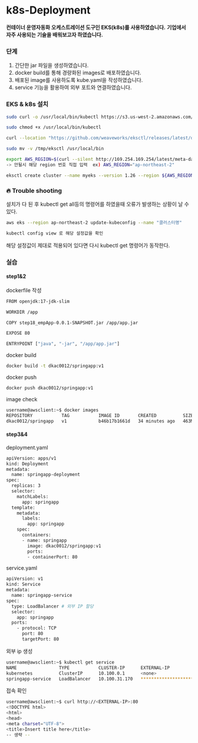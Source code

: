 # k8s-Deployment

**컨테이너 운영자동화 오케스트레이션 도구인 EKS(k8s)를 사용하였습니다.**
**기업에서 자주 사용되는 기술을 배워보고자 하였습니다.**

### 단계
1. 간단한 jar 파일을 생성하였습니다.
2. docker build를 통해 경량화된 images로 배포하였습니다.
3. 배포된 image를 사용하도록 kube.yaml을 작성하였습니다.
4. service 기능을 활용하여 외부 포트와 연결하였습니다.

### EKS & k8s 설치
```bash
sudo curl -o /usr/local/bin/kubectl https://s3.us-west-2.amazonaws.com/amazon-eks/1.26.4/2023-05-11/bin/linux/amd64/kubectl

sudo chmod +x /usr/local/bin/kubectl

curl --location "https://github.com/weaveworks/eksctl/releases/latest/download/eksctl_$(uname -s)_amd64.tar.gz" | tar xz -C /tmp

sudo mv -v /tmp/eksctl /usr/local/bin

export AWS_REGION=$(curl --silent http://169.254.169.254/latest/meta-data/placement/region) && echo $AWS_REGION
-> 안될시 해당 region 번호 직접 입력  ex) AWS_REGION="ap-northeast-2"

eksctl create cluster --name myeks --version 1.26 --region ${AWS_REGION}
```

### 🔥 Trouble shooting
설치가 다 된 후 kubectl get all등의 명령어를 하였을때 오류가 발생하는 상황이 날 수 있다.
```bash
aws eks --region ap-northeast-2 update-kubeconfig --name "클러스터명"
```

```bash
kubectl config view 로 해당 설정값을 확인
```
해당 설정값이 제대로 적용되어 있다면 다시 kubectl get 명령어가 동작한다.

### 실습

#### step1&2 

dockerfile 작성
```bash
FROM openjdk:17-jdk-slim

WORKDIR /app

COPY step18_empApp-0.0.1-SNAPSHOT.jar /app/app.jar

EXPOSE 80

ENTRYPOINT ["java", "-jar", "/app/app.jar"]
```

docker build
``` bash
docker build -t dkac0012/springapp:v1
```

docker push
``` bash
docker push dkac0012/springapp:v1
```

image check
```bash
username@awsclient:~$ docker images
REPOSITORY           TAG           IMAGE ID       CREATED          SIZE
dkac0012/springapp   v1            b46b17b1661d   34 minutes ago   463MB
```

#### step3&4

deployment.yaml
```bash
apiVersion: apps/v1
kind: Deployment
metadata:
  name: springapp-deployment
spec:
  replicas: 3
  selector:
    matchLabels:
      app: springapp
  template:
    metadata:
      labels:
        app: springapp
    spec:
      containers:
      - name: springapp
        image: dkac0012/springapp:v1
        ports:
        - containerPort: 80
```

service.yaml
```bash
apiVersion: v1
kind: Service
metadata:
  name: springapp-service
spec:
  type: LoadBalancer # 외부 IP 할당
  selector:
    app: springapp
  ports:
    - protocol: TCP
      port: 80       
      targetPort: 80
```

외부 ip 생성
```bash
username@awsclient:~$ kubectl get service
NAME                TYPE           CLUSTER-IP      EXTERNAL-IP                                                                   PORT(S)        AGE
kubernetes          ClusterIP      10.100.0.1      <none>                                                                        443/TCP        84m
springapp-service   LoadBalancer   10.100.31.170   ***************************************************************************   80:30529/TCP   102s
```

접속 확인
```bash
username@awsclient:~$ curl http://<EXTERNAL-IP>:80
<!DOCTYPE html>
<html>
<head>
<meta charset="UTF-8">
<title>Insert title here</title>
-- 생략 --
```
